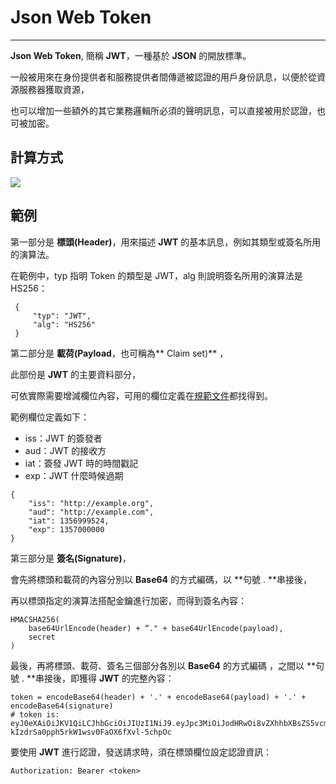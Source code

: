 # Json Web Token

---

**Json Web Token**, 簡稱 **JWT**，一種基於 **JSON** 的開放標準。

一般被用來在身份提供者和服務提供者間傳遞被認證的用戶身份訊息，以便於從資源服務器獲取資源，

也可以增加一些額外的其它業務邏輯所必須的聲明訊息，可以直接被用於認證，也可被加密。

## 計算方式

![](http://blog.nsfocus.net/wp-content/uploads/2015/10/jwt.png)

## 範例

第一部分是 **標頭\(Header\)**，用來描述 **JWT** 的基本訊息，例如其類型或簽名所用的演算法。

在範例中，typ 指明 Token 的類型是 JWT，alg 則說明簽名所用的演算法是 HS256：

```
 {
     "typ": "JWT",
     "alg": "HS256"
 } 
```

第二部分是 **載荷\(Payload**，也可稱為** Claim set\)** ，

此部份是 **JWT** 的主要資料部分，

可依實際需要增減欄位內容，可用的欄位定義在[規範文件](https://tools.ietf.org/html/rfc7519)都找得到。

範例欄位定義如下：

* iss：JWT 的簽發者
* aud：JWT 的接收方
* iat：簽發 JWT 時的時間戳記
* exp：JWT 什麼時候過期

```
{
    "iss": "http://example.org",
    "aud": "http://example.com",
    "iat": 1356999524,
    "exp": 1357000000
}
```

第三部分是 **簽名\(Signature\)**，

會先將標頭和載荷的內容分別以 **Base64** 的方式編碼，以 **句號 .  **串接後，

再以標頭指定的演算法搭配金鑰進行加密，而得到簽名內容：

```
HMACSHA256(
    base64UrlEncode(header) + “." + base64UrlEncode(payload),
    secret
)
```

最後，再將標頭、載荷、簽名三個部分各別以 **Base64** 的方式編碼 ，之間以 **句號 .  **串接後，即獲得 **JWT** 的完整內容：

```
token = encodeBase64(header) + '.' + encodeBase64(payload) + '.' + encodeBase64(signature)
# token is:
eyJ0eXAiOiJKV1QiLCJhbGciOiJIUzI1NiJ9.eyJpc3MiOiJodHRwOi8vZXhhbXBsZS5vcmciLCJhdWQiOiJodHRwOi8vZXhhbXBsZS5jb20iLCJpYXQiOjEzNTY5OTk1MjQsImV4cCI6MTM1NzAwMDAwMH0.YgUDoK-kIzdrSa0pph5rkW1wsv0FaOX6fXvl-5chpOc
```

要使用 **JWT** 進行認證，發送請求時，須在標頭欄位設定認證資訊：

```
Authorization: Bearer <token>
```

